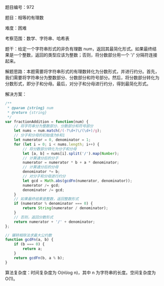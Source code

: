 题目编号：972

题目：相等的有理数

难度：困难

考察范围：数学、字符串、哈希表

题干：给定一个字符串形式的非负有理数 num，返回其最简化形式。如果最终结果是一个整数，返回的类型应该为整数；否则，将分数部分用一个 '/' 分隔符连接起来。

解题思路：本题需要将字符串形式的有理数转化为分数形式，并进行约分。首先，我们需要将字符串分为整数部分、分数部分和符号部分。然后，将分数部分转化为分数形式，即分子和分母。最后，对分子和分母进行约分，得到最简化形式。

解决方案：

```javascript
/**
 * @param {string} num
 * @return {string}
 */
var fractionAddition = function(num) {
    // 将字符串分为整数部分、分数部分和符号部分
    let nums = num.match(/(-?\d+)\/(\d+)/g);
    // 分子和分母的初始值为0和1
    let numerator = 0, denominator = 1;
    for (let i = 0; i < nums.length; i++) {
        // 将分数部分转化为分子和分母
        let [a, b] = nums[i].split('/').map(Number);
        // 计算通分后的分子
        numerator = numerator * b + a * denominator;
        // 计算通分后的分母
        denominator *= b;
        // 对分子和分母进行约分
        let gcd = Math.abs(gcdFn(numerator, denominator));
        numerator /= gcd;
        denominator /= gcd;
    }
    // 如果最终结果是整数，返回整数形式
    if (numerator % denominator === 0) {
        return String(numerator / denominator);
    }
    // 否则，返回分数形式
    return numerator + '/' + denominator;
};

// 辗转相除法求最大公约数
function gcdFn(a, b) {
    if (b === 0) {
        return a;
    }
    return gcdFn(b, a % b);
}
```

算法复杂度：时间复杂度为 O(n\log n)，其中 n 为字符串的长度。空间复杂度为 O(1)。